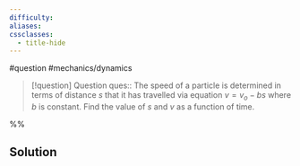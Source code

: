 ```yaml
---
difficulty: 
aliases: 
cssclasses:
  - title-hide
---
```

#question #mechanics/dynamics 

> [!question] Question 
> ques:: The speed of a particle is determined in terms of distance $s$ that it has travelled via equation $v=v_{o}-bs$ where $b$ is constant. Find the value of $s$ and $v$ as a function of time.

%%
## Solution


